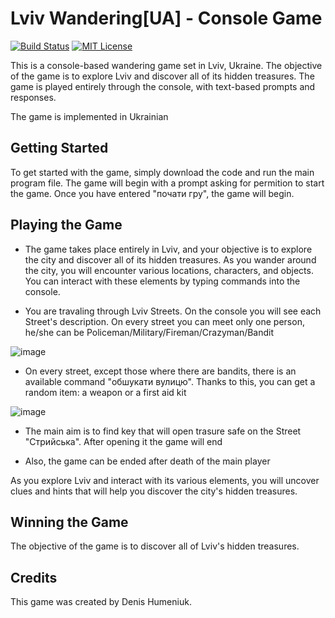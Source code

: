 # Lviv Wandering[UA] - Console Game

[![Build Status](https://travis-ci.org/joemccann/dillinger.svg?branch=master)](https://travis-ci.org/joemccann/dillinger)
[![MIT License](https://img.shields.io/badge/License-MIT-green.svg)](https://choosealicense.com/licenses/mit/)

This is a console-based wandering game set in Lviv, Ukraine. The objective of the game is to explore Lviv and discover all of its hidden treasures. The game is played entirely through the console, with text-based prompts and responses.

The game is implemented in Ukrainian

## Getting Started

To get started with the game, simply download the code and run the main program file. The game will begin with a prompt asking for permition to start the game. Once you have entered "почати гру", the game will begin.

## Playing the Game

 - The game takes place entirely in Lviv, and your objective is to explore the city and discover all of its hidden treasures. As you wander around the city, you will encounter various locations, characters, and objects. You can interact with these elements by typing commands into the console.

 - You are travaling through Lviv Streets. On the console you will see each Street's description. On every street you can meet only one person, he/she can be Policeman/Military/Fireman/Crazyman/Bandit
 
 ![image](https://user-images.githubusercontent.com/116521940/225021915-1db26ab2-9c7f-4f12-b9bb-e085bec4d19c.png)
 
  - On every street, except those where there are bandits, there is an available command "обшукати вулицю". Thanks to this, you can get a random item: a weapon or a first aid kit

  ![image](https://user-images.githubusercontent.com/116521940/225023170-f1993a53-84ac-445d-ac93-a3035a398c9a.png)
 
 - The main aim is to find key that will open trasure safe on the Street "Стрийська". After opening it the game will end
 
 - Also, the game can be ended after death of the main player

As you explore Lviv and interact with its various elements, you will uncover clues and hints that will help you discover the city's hidden treasures.

## Winning the Game

The objective of the game is to discover all of Lviv's hidden treasures. 

## Credits

This game was created by Denis Humeniuk.

